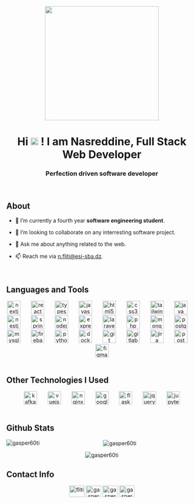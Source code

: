 <div align="center">
  <img height="300" src="https://i.giphy.com/media/v1.Y2lkPTc5MGI3NjExOWFiN2R5cW4xZmpqcHdpb2Q2eGRqcGZrcmRteDJkeHd1Y2k2ejd6YyZlcD12MV9pbnRlcm5hbF9naWZfYnlfaWQmY3Q9Zw/wv1RNuvWMjQ10bzExO/giphy.gif"  />
</div>

<h1 align="center">Hi <img src="https://raw.githubusercontent.com/MartinHeinz/MartinHeinz/master/wave.gif" width="20"/> ! I am Nasreddine, Full Stack Web Developer</h1>
<h3 align="center">Perfection driven software developer</h3>

<br clear="both">

## About

- 🌱 I’m currently a fourth year **software engineering student**.

- 👯 I’m looking to collaborate on any interresting software project.

<!---- 👨‍💻 All of my projects are available at -->

- 💬 Ask me about anything related to the web.

- 📫 Reach me via [n.fliti@esi-sba.dz](mailto:n.fliti@esi-sba.dz).

<br clear="both">

## Languages and Tools 
<div align="center">
  <img src="https://skillicons.dev/icons?i=nextjs" height="35" alt="nextjs logo"  />
  <img width="20" />
  <img src="https://cdn.jsdelivr.net/gh/devicons/devicon/icons/react/react-original.svg" height="35" alt="react logo"  />
  <img width="20" />
  <img src="https://skillicons.dev/icons?i=ts" height="35" alt="typescript logo"  />
  <img width="20" />
  <img src="https://skillicons.dev/icons?i=js" height="35" alt="javascript logo"  />
  <img width="20" />
  <img src="https://cdn.jsdelivr.net/gh/devicons/devicon/icons/html5/html5-original.svg" height="35" alt="html5 logo"  />
  <img width="20" />
  <img src="https://cdn.jsdelivr.net/gh/devicons/devicon/icons/css3/css3-original.svg" height="35" alt="css3 logo"  />
  <img width="20" />
  <img src="https://cdn.simpleicons.org/tailwindcss/06B6D4" height="35" alt="tailwindcss logo"  />
  <img width="20" />
  <img src="https://cdn.jsdelivr.net/gh/devicons/devicon/icons/java/java-original.svg" height="35" alt="java logo"  />
  <img width="20" />
  <img src="https://cdn.simpleicons.org/nestjs/E0234E" height="35" alt="nestjs logo"  />
  <img width="20" />
  <img src="https://cdn.simpleicons.org/spring/6DB33F" height="35" alt="spring logo"  />
  <img width="20" />
  <img src="https://cdn.jsdelivr.net/gh/devicons/devicon/icons/nodejs/nodejs-original.svg" height="35" alt="nodejs logo"  />
  <img width="20" />
  <img src="https://skillicons.dev/icons?i=express" height="35" alt="express logo"  />
  <img width="20" />
  <img src="https://cdn.simpleicons.org/laravel/FF2D20" height="35" alt="laravel logo"  />
  <img width="20" />
  <img src="https://cdn.simpleicons.org/php/777BB4" height="35" alt="php logo"  />
  <img width="20" />
  <img src="https://cdn.jsdelivr.net/gh/devicons/devicon/icons/mongodb/mongodb-original.svg" height="35" alt="mongodb logo"  />
  <img width="20" />
  <img src="https://skillicons.dev/icons?i=postgres" height="35" alt="postgres logo"  />
  <img width="20" />
  <img src="https://cdn.simpleicons.org/mysql/4479A1" height="35" alt="mysql logo"  />
  <img width="20" />
  <img src="https://cdn.simpleicons.org/firebase/FFCA28" height="35" alt="firebase logo"  />
  <img width="20" />
  <img src="https://cdn.jsdelivr.net/gh/devicons/devicon/icons/python/python-original.svg" height="35" alt="python logo"  />
  <img width="20" />
  <img src="https://cdn.simpleicons.org/docker/2496ED" height="35" alt="docker logo"  />
  <img width="20" />
  <img src="https://cdn.jsdelivr.net/gh/devicons/devicon/icons/git/git-original.svg" height="35" alt="git logo"  />
  <img width="20" />
  <img src="https://skillicons.dev/icons?i=gitlab" height="35" alt="gitlab logo"  />
  <img width="20" />
  <img src="https://cdn.jsdelivr.net/gh/devicons/devicon/icons/jira/jira-original.svg" height="35" alt="jira logo"  />
  <img width="20" />
  <img src="https://skillicons.dev/icons?i=postman" height="35" alt="postman logo"  />
  <img width="20" />
  <img src="https://skillicons.dev/icons?i=figma" height="35" alt="figma logo"  />
  </div>

<br clear="both">

## Other Technologies I Used
<div align="center">
  <img src="https://skillicons.dev/icons?i=kafka" height="35" alt="kafka logo"  />
  <img width="20" />
  <img src="https://cdn.jsdelivr.net/gh/devicons/devicon/icons/redis/redis-original.svg" height="35" alt="vuejs logo"  />
  <img width="20" />
  <img src="https://cdn.simpleicons.org/nginx/009639" height="35" alt="nginx logo"  />
  <img width="20" />
   <img src="https://cdn.jsdelivr.net/gh/devicons/devicon/icons/googlecloud/googlecloud-original.svg" height="35" alt="google cloud logo"  />
  <img width="20" />
  <img src="https://skillicons.dev/icons?i=flask" height="35" alt="flask logo"  />
  <img width="20" />
  <img src="https://cdn.simpleicons.org/jquery/0769AD" height="35" alt="jquery logo"  />
  <img width="20" />
  <img src="https://cdn.simpleicons.org/jupyter/F37626" height="35" alt="jupyter logo"  />
</div>

<br clear="both">

## Github Stats

<div align="center">

<p><img align="left" src="https://github-readme-stats.vercel.app/api/top-langs?username=gasper60ti&show_icons=true&locale=en&layout=compact" alt="gasper60ti" /></p>

<p>&nbsp;<img align="center" src="https://github-readme-stats.vercel.app/api?username=gasper60ti&show_icons=true&locale=en" alt="gasper60ti" /></p>

<p><img align="center" src="https://github-readme-streak-stats.herokuapp.com/?user=gasper60ti&" alt="gasper60ti" /></p>

</div>


## Contact Info

<div align="center">
  <a href="https://linkedin.com/in/fliti" target="blank"><img align="center" src="https://raw.githubusercontent.com/rahuldkjain/github-profile-readme-generator/master/src/images/icons/Social/linked-in-alt.svg" alt="fliti" height="30" width="40" /></a>
<a href="https://www.behance.net/gaspercreates" target="blank"><img align="center" src="https://raw.githubusercontent.com/rahuldkjain/github-profile-readme-generator/master/src/images/icons/Social/behance.svg" alt="gaspercreates" height="30" width="40" /></a>
<a href="https://www.youtube.com/c/gaspercreates" target="blank"><img align="center" src="https://raw.githubusercontent.com/rahuldkjain/github-profile-readme-generator/master/src/images/icons/Social/youtube.svg" alt="gaspercreates" height="30" width="40" /></a>
<a href="https://discord.gg/gasper0000" target="blank"><img align="center" src="https://raw.githubusercontent.com/rahuldkjain/github-profile-readme-generator/master/src/images/icons/Social/discord.svg" alt="gasper0000" height="30" width="40" /></a>
</div>
